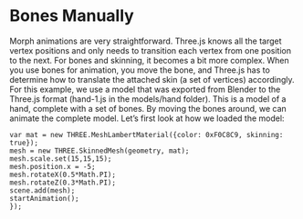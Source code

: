 # Bones Manually

Morph animations are very straightforward. Three.js knows all the target vertex positions and only needs to transition each vertex from one position to the next. For bones and skinning, it becomes a bit more complex. When you use bones for animation, you move the bone, and Three.js has to determine how to translate the attached skin (a set of vertices) accordingly. For this example, we use a model that was exported from Blender to the Three.js format (hand-1.js in the models/hand folder). This is a model of a hand, complete with a set of bones. By moving the bones around, we can animate the complete model. Let’s first look at how we loaded the model:

```loader.load('../../assets/models/hand/hand-1.js', function (geometry, mat) {
var mat = new THREE.MeshLambertMaterial({color: 0xF0C8C9, skinning: true});
mesh = new THREE.SkinnedMesh(geometry, mat);
mesh.scale.set(15,15,15);
mesh.position.x = -5;
mesh.rotateX(0.5*Math.PI);
mesh.rotateZ(0.3*Math.PI);
scene.add(mesh);
startAnimation();
});
```

